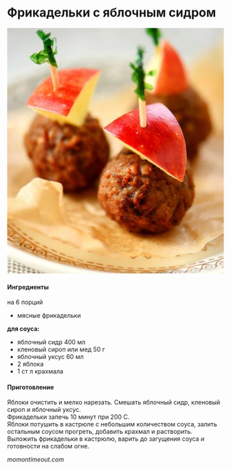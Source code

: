 ﻿---
image: (../../pics/apple-cider-maple-meatballs.jpg
---
# Фрикадельки с яблочным сидром

![Фрикадельки с яблочным сидром](../../pics/apple-cider-maple-meatballs.jpg)

#### Ингредиенты
на 6 порций

* мясные фрикадельки

**для соуса:**

* яблочный сидр 400 мл
* кленовый сироп или мед 50 г
* яблочный уксус 60 мл
* 2 яблока
* 1 ст л крахмала

#### Приготовление

Яблоки очистить и мелко нарезать. Смешать яблочный сидр, кленовый сироп и яблочный уксус.  
Фрикадельки запечь 10 минут при 200 С.  
Яблоки потушить в кастрюле с небольшим количеством соуса, залить остальным соусом прогреть, добавить крахмал и растворить. Выложить фрикадельки в кастрюлю, варить до загущения соуса и готовности на слабом огне.

_momontimeout.com_

